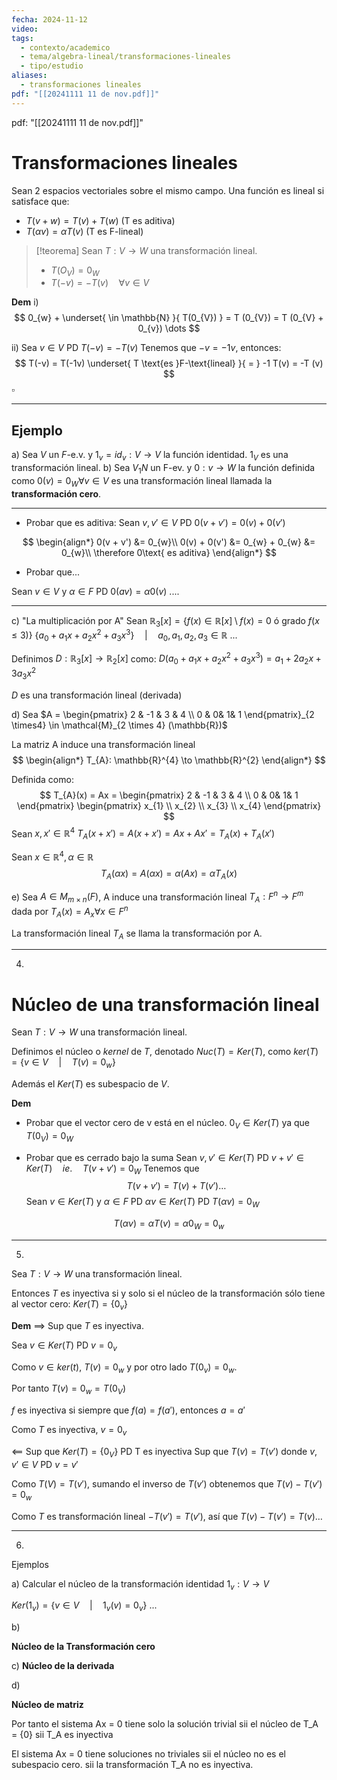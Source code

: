 ```yaml
---
fecha: 2024-11-12
video: 
tags:
  - contexto/academico
  - tema/algebra-lineal/transformaciones-lineales
  - tipo/estudio
aliases:
  - transformaciones lineales
pdf: "[[20241111 11 de nov.pdf]]"
---
```


pdf: "[[20241111 11 de nov.pdf]]"

# Transformaciones lineales



Sean 2 espacios vectoriales sobre el mismo campo. Una función es lineal si satisface que:
- $T(v + w) = T(v) + T(w)$ (T es aditiva)
- $T(\alpha v) = \alpha T(v)$ (T es F-lineal)

>[!teorema] 
>Sean $T:V \to W$ una transformación lineal. 
> - $T(O_{V})= 0_{W}$
> - $T(-v) = - T(v) \quad \forall v \in V$

**Dem**
i)
$$
0_{w} + \underset{ \in \mathbb{N} }{ T(0_{V}) } = T (0_{V}) = T (0_{V} + 0_{v}) \dots
$$

ii)
Sea $v \in V$
PD $T(-v) = -T(v)$
Tenemos que $-v = -1 v$, entonces:
$$
T(-v) = T(-1v) \underset{ T \text{es }F-\text{lineal} }{ = } -1 T(v) = -T (v)
$$
$\square$

---
## Ejemplo 
a)
Sea $V$ un $F$-e.v. y $1_{v} = id_{v}:V \to V$ la función identidad. 
$1_{V}$ es una transformación lineal. 
b)
Sea $V_{1} N$ un F-ev. y $0:v\to W$ la función definida como $0(v) = 0_{W} \forall v \in V$ es una transformación lineal llamada la **transformación cero**. 

---

* Probar que es aditiva:
Sean $v,v' \in V$
PD
$0(v + v') = 0 (v) + 0(v')$

$$
\begin{align*}
0(v + v') &=  0_{w}\\
0(v) + 0(v') &= 0_{w} + 0_{w} &= 0_{w}\\
\therefore 0\text{ es aditiva}
\end{align*}
$$

* Probar que...

Sean $v \in V$ y $\alpha \in F$ 
PD 
$0(av) =  \alpha 0(v)$
....

---

c) "La multiplicación por A"
Sean $\mathbb{R}_{3}[x] = \{ f(x) \in \mathbb{R}[x] \setminus f(x) = 0 \text{ ó grado } f(x \leq 3) \}$
$\{ a_{0}+a_{1}x + a_{2}x^{2} + a_{3} x^{3} \} \quad \Big| \quad a_{0}, a_{1}, a_{2}, a_{3} \in \mathbb{R}$
...

Definimos $D:\mathbb{R}_{3}[x] \to \mathbb{R}_{2}[x]$ como: 
$D(a_{0}+a_{1}x +a_{2}x^{2}+a_{3}x^{3}) = a_{1} + 2a_{2}x + 3a_{3}x^{2}$

$D$ es una transformación lineal (derivada)

d) Sea $A = \begin{pmatrix} 2 & -1 & 3 & 4 \\ 0 & 0& 1& 1 \end{pmatrix}_{2 \times4} \in \mathcal{M}_{2 \times 4} (\mathbb{R})$

La  matriz A induce una transformación lineal
$$
\begin{align*}
T_{A}: \mathbb{R}^{4} \to \mathbb{R}^{2}
\end{align*}
$$

Definida como:
$$
T_{A}(x) = Ax = \begin{pmatrix} 2 & -1 & 3 & 4 \\ 0 & 0& 1& 1 \end{pmatrix} \begin{pmatrix}
x_{1}  \\
x_{2} \\
x_{3} \\
x_{4}
\end{pmatrix}
$$
Sean $x,x' \in \mathbb{R} ^{4}$
$T_{A} (x + x') = A (x + x') = Ax + A x' = T_{A} (x) + T_{A} (x')$

Sean $x \in \mathbb{R}^{4}, \alpha \in \mathbb{R}$
$$
T_{A}(\alpha x) = A(\alpha x) = \alpha( Ax) = \alpha T_{A}(x)
$$

e) Sea $A \in M_{m \times n} (F)$, A induce una transformación lineal $T_{A} : F^{n} \to F ^{m}$ dada por $T_{A}(x) = A_{x} \forall x \in F^{n}$

La transformación lineal $T_{A}$ se llama la transformación por A.

---
4)
# Núcleo de una transformación lineal

Sean $T:V \to W$ una transformación lineal. 

Definimos el núcleo o *kernel* de $T$, denotado $Nuc(T) = Ker(T)$, como 
$ker(T) = \{  v \in V \quad \Big| \quad T(v) = 0_{w} \}$

Además el $Ker(T)$ es subespacio de $V$.

**Dem**
- Probar que el vector cero de v está en el núcleo. 
$0_{V} \in Ker(T)$ ya que $T(0_{V}) = 0_{W}$

* Probar que es cerrado bajo la suma
Sean $v,v' \in Ker(T)$ 
PD
$v + v' \in Ker(T)\quad ie. \quad T(v+v') = 0_{W}$
Tenemos que 
$$
T(v + v') = T(v) + T(v') \dots
$$
Sean $v \in Ker(T)$ y $\alpha \in F$
PD $\alpha v \in Ker(T)$
PD $T(\alpha v ) = 0_{W}$

$$
T(\alpha v) = \alpha T(v) = \alpha 0_{W} = 0_{w}
$$

---
5)

Sea $T:V \to W$ una transformación lineal. 

Entonces $T$ es inyectiva si y solo si el núcleo de la transformación sólo tiene al vector cero: $Ker(T) = \{  0_{v} \}$

**Dem**
$\implies$
Sup que $T$ es inyectiva. 

Sea $v \in Ker(T)$ PD $v = 0_{v}$

Como $v \in ker(t)$, $T(v) = 0_{w}$ y por otro lado $T(0_{v}) = 0_{w}$.

Por tanto $T(v) = 0_{w} = T(0_{V})$ 

$f$ es inyectiva si siempre que $f(a) = f(a')$, entonces $a = a'$ 

Como $T$ es inyectiva, $v = 0_{v}$

$\impliedby$
Sup que $Ker(T) = \{ 0_{V} \}$
PD T es inyectiva
Sup que $T(v) = T(v')$ donde $v,v' \in V$
PD $v = v'$

Como $T(V) = T(v')$, sumando el inverso de $T(v')$ obtenemos que $T(v)-T(v') = 0_{w}$

Como $T$ es transformación lineal $-T(v') = T(v')$, así que
$T(v)- T(v') = T(v)\dots$

---
6)
Ejemplos 

a)
Calcular el núcleo de la transformación identidad $1_{v}: V\to V$

$Ker(1_{v}) = \{  v \in V \quad \Big| \quad 1_{v} (v) = 0_{v} \}$
...


b) 

**Núcleo de la Transformación cero**

c) 
**Núcleo de la derivada**

d)

**Núcleo de matriz**

Por tanto
el sistema Ax = 0 tiene solo la solución trivial sii el núcleo de T_A = {0} sii T_A es inyectiva

El sistema Ax = 0 tiene soluciones no triviales sii el núcleo no es el subespacio cero. sii la transformación T_A no es inyectiva. 